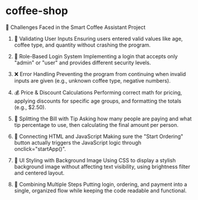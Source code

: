 # coffee-shop
🚧 Challenges Faced in the Smart Coffee Assistant Project

1. 🧪 Validating User Inputs
Ensuring users entered valid values like age, coffee type, and quantity without crashing the program.

2. 🔐 Role-Based Login System
Implementing a login that accepts only "admin" or "user" and provides different security levels.

3. ❌ Error Handling
Preventing the program from continuing when invalid inputs are given (e.g., unknown coffee type, negative numbers).

4. 💰 Price & Discount Calculations
Performing correct math for pricing, applying discounts for specific age groups, and formatting the totals (e.g., $2.50).

5. 👥 Splitting the Bill with Tip
Asking how many people are paying and what tip percentage to use, then calculating the final amount per person.

6. 🔗 Connecting HTML and JavaScript
Making sure the "Start Ordering" button actually triggers the JavaScript logic through onclick="startApp()".

7. 🎨 UI Styling with Background Image
Using CSS to display a stylish background image without affecting text visibility, using brightness filter and centered layout.

8. 🧠 Combining Multiple Steps
Putting login, ordering, and payment into a single, organized flow while keeping the code readable and functional.
